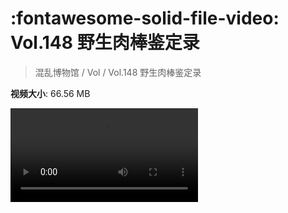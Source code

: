 # :fontawesome-solid-file-video: Vol.148 野生肉棒鉴定录

> 混乱博物馆 / Vol / Vol.148 野生肉棒鉴定录

**视频大小**: 66.56 MB

<div class="video"><video src="https://file.hsyhx.top/archive/混乱博物馆/Vol/Vol.148 野生肉棒鉴定录.mp4" controls preload>🤔 您的浏览器不支持 video 标签</video></div>